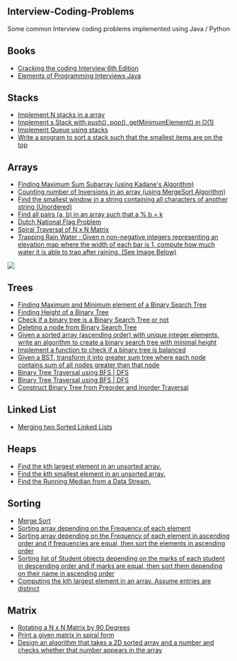 
## Interview-Coding-Problems

Some common Interview coding problems implemented using Java / Python

## Books
- [Cracking the coding Interview 6th Edition](https://drive.google.com/file/d/1SSFgP4PlNgqXBWxa5PcyCMmOUhtsyTJt/view?usp=sharing)
- [Elements of Programming Interviews Java](https://drive.google.com/open?id=1DRGcYVSkB83YFH1lwBGlFD8mskmrXmM4)


## Stacks
- [Implement N stacks in a array](/Stacks/NStacks.java)
- [Implement s Stack with push(), pop(), getMinimumElement() in O(1)](/Stacks/SpecialStack.java)
- [Implement Queue using stacks](/Stacks/QueueUsingStacks.java)
- [Write a program to sort a stack such that the smallest items are on the top](/Stacks/StackSorting.java)

## Arrays
- [Finding Maximum Sum Subarray (using Kadane's Algorithm)](/Arrays/MaximumSumSubarray.java)
- [Counting number of Inversions in an array (using MergeSort Algorithm)](/Arrays/Inversions.java)
- [Find the smallest window in a string containing all characters of another string (Unordered)](/Arrays/SmallestWindowSubstring.java)
- [Find all pairs (a, b) in an array such that a % b = k](/Arrays/FindPairs.java)
- [Dutch National Flag Problem](/Arrays/DutchNationalFlag.java)
- [Spiral Traversal of N x N Matrix](/Arrays/SpiralTraversalMatrixNxN.java)
- [Trapping Rain Water : Given n non-negative integers representing an elevation map where the width of each bar is 1, compute how much water it is able to trap after raining. (See Image Below)](/Arrays/TrappingRainWater.java)

![](https://assets.leetcode.com/uploads/2018/10/22/rainwatertrap.png)


## Trees
- [Finding Maximum and Minimum element of a Binary Search Tree](/Trees/FindMinMaxBST.java)
- [Finding Height of a Binary Tree](/Trees/HeightOfBinaryTree.java)
- [Check if a binary tree is a Binary Search Tree or not](/Trees/ValidateBST.java)
- [Deleting a node from Binary Search Tree](/Trees/DeleteNodeBST.java)
- [Given a sorted array (ascending order) with unique integer elements, write an algorithm to create a binary search tree with minimal height](/Trees/MinimalTree.java)
- [Implement a function to check if a binary tree is balanced](/Trees/BalancedBST.java)
- [Given a BST, transform it into greater sum tree where each node contains sum of all nodes greater than that node](/Trees/GreaterBST.java)
- [Binary Tree Traversal using BFS | DFS](/Trees/TreeTraversal.java)
- [Binary Tree Traversal using BFS | DFS](/Trees/TreeTraversal.java)
- [Construct Binary Tree from Preorder and Inorder Traversal](/Trees/ConstructBinaryTree.py)



## Linked List
- [Merging two Sorted Linked Lists](/LinkedLists/MergeSortedLinkedList.java)

## Heaps
- [Find the kth largest element in an unsorted array.](/Heaps/KLargestElement.java)
- [Find the kth smallest element in an unsorted array.](/Heaps/KSmallestElement.java)
- [Find the Running Median from a Data Stream.](/Heaps/RunningMeadian.java)


## Sorting
- [Merge Sort](/Sorting/MergeSort.java)
- [Sorting array depending on the Frequency of each element](/Sorting/FrequencySort.java)
- [Sorting array depending on the Frequency of each element in ascending order and if frequencies are equal, then sort the elements in ascending order](/Sorting/SortByFrequency.java)
- [Sorting list of Student objects depending on the marks of each student in descending order and if marks are equal, then sort them depending on their name in ascending order](/Sorting/ObjectSorting.java)
- [Computing the kth largest element in an array. Assume entries are distinct](/Sorting/KthGreatest.java)


## Matrix
- [Rotating a N x N Matrix by 90 Degrees](/Matrix/MatrixRotation.java)
- [Print a given matrix in spiral form](/Matrix/Spiral.java)
- [Design an algorithm that takes a 2D sorted array and a number and checks whether
that number appears in the array](/Matrix/SortedMatrix.java)




